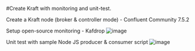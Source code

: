 #Create Kraft with monitoring and unit-test.

Create a Kraft node (broker & controller mode) - Confluent Community 7.5.2

Setup open-source monitoring - Kafdrop
![image](https://github.com/amitsahu07/Setup-Kraft-MacOS/assets/32631010/e0ae4223-7cac-46f1-98c7-661ea39883e1)

Unit test with sample Node JS producer & consumer script
![image](https://github.com/amitsahu07/Setup-Kraft-MacOS/assets/32631010/396ccedd-1723-4b62-a898-ec67730a07e7)


